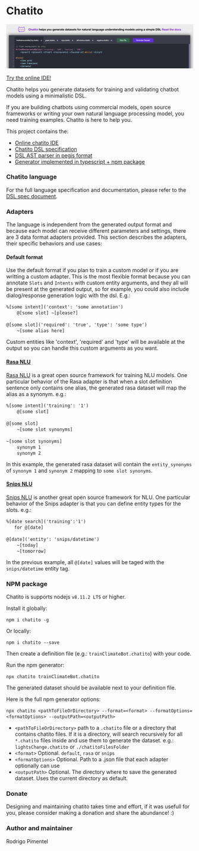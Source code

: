 # Chatito

[![Alt text](screenshot.jpg?raw=true "Screenshot of online IDE")](https://rodrigopivi.github.io/Chatito/)

[Try the online IDE!](https://rodrigopivi.github.io/Chatito/)

Chatito helps you generate datasets for training and validating chatbot models using a minimalistic DSL.

If you are building chatbots using commercial models, open source frameworks or writing your own natural language processing model, you need training examples. Chatito is here to help you.

This project contains the:
- [Online chatito IDE](https://rodrigopivi.github.io/Chatito/)
 - [Chatito DSL specification](https://github.com/rodrigopivi/Chatito/blob/master/spec.md)
- [DSL AST parser in pegjs format](https://github.com/rodrigopivi/Chatito/blob/master/parser/chatito.pegjs)
 - [Generator implemented in typescript + npm package](https://github.com/rodrigopivi/Chatito/tree/master/src)

### Chatito language
For the full language specification and documentation, please refer to the [DSL spec document](https://github.com/rodrigopivi/Chatito/blob/master/spec.md).

### Adapters
The language is independent from the generated output format and because each model can receive different parameters and settings, there are 3 data format adapters provided. This section describes the adapters, their specific behaviors and use cases:

#### Default format
Use the default format if you plan to train a custom model or if you are writting a custom adapter. This is the most flexible format because you can annotate `Slots` and `Intents` with custom entity arguments, and they all will be present at the generated output, so for example, you could also include dialog/response generation logic with the dsl. E.g.:

```
%[some intent]('context': 'some annotation')
    @[some slot] ~[please?]

@[some slot]('required': 'true', 'type': 'some type')
    ~[some alias here]

```

Custom entities like 'context', 'required' and 'type' will be available at the output so you can handle this custom arguments as you want.

#### [Rasa NLU](https://rasa.com/docs/nlu/)
[Rasa NLU](https://rasa.com/docs/nlu/) is a great open source framework for training NLU models. 
One particular behavior of the Rasa adapter is that when a slot definition sentence only contains one alias, the generated rasa dataset will map the alias as a synonym. e.g.:

```
%[some intent]('training': '1')
    @[some slot]

@[some slot]
    ~[some slot synonyms]

~[some slot synonyms]
    synonym 1
    synonym 2
```

In this example, the generated rasa dataset will contain the `entity_synonyms` of `synonym 1` and `synonym 2` mapping to `some slot synonyms`.

#### [Snips NLU](https://snips-nlu.readthedocs.io/en/latest/)
[Snips NLU](https://snips-nlu.readthedocs.io/en/latest/) is another great open source framework for NLU. One particular behavior of the Snips adapter is that you can define entity types for the slots. e.g.:

```
%[date search]('training':'1')
   for @[date]

@[date]('entity': 'snips/datetime')
    ~[today]
    ~[tomorrow]
```

In the previous example, all `@[date]` values will be taged with the `snips/datetime` entity tag.

### NPM package

Chatito is supports nodejs `v8.11.2 LTS` or higher.

Install it globally:
```
npm i chatito -g
```
Or locally:
```
npm i chatito --save
````

Then create a definition file (e.g.: `trainClimateBot.chatito`) with your code.

Run the npm generator:

```
npx chatito trainClimateBot.chatito
```

The generated dataset should be available next to your definition file.

Here is the full npm generator options:
```
npx chatito <pathToFileOrDirectory> --format=<format> --formatOptions=<formatOptions> --outputPath=<outputPath>
```

 - `<pathToFileOrDirectory>` path to a `.chatito` file or a directory that contains chatito files. If it is a directory, will search recursively for all `*.chatito` files inside and use them to generate the dataset. e.g.: `lightsChange.chatito` or `./chatitoFilesFolder`
 - `<format>` Optional. `default`, `rasa` or `snips`
 - `<formatOptions>` Optional. Path to a .json file that each adapter optionally can use
 - `<outputPath>` Optional. The directory where to save the generated dataset. Uses the current directory as default.

### Donate
Designing and maintaining chatito takes time and effort, if it was usefull for you, please consider making a donation and share the abundance! :)

### Author and maintainer
Rodrigo Pimentel